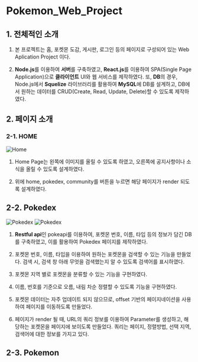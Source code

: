# Pokemon_Web_Project

## 1. 전체적인 소개

1. 본 프로젝트는 홈, 포켓몬 도감, 게시판, 로그인 등의 페이지로 구성되어 있는 Web Aplication Project 이다.

2. **Node.js**를 이용하여 **서버**를 구축하였고, **React.js**를 이용하여 SPA(Single Page Application)으로 **클라이언트** UI와 웹 서비스를 제작하였다. 또, **DB**의 경우, Node.js에서 **Squelize** 라이브러리를 활용하여 **MySQL**에 DB를 설계하고, DB에서 원하는 데이터를 CRUD(Create, Read, Update, Delete)할 수 있도록 제작하였다.

## 2. 페이지 소개

### 2-1. HOME

<img src="https://user-images.githubusercontent.com/41350459/76302381-385ea580-6303-11ea-83fa-249350d5a7b6.PNG" alt="Home"/>

1. Home Page는 왼쪽에 이미지를 올릴 수 있도록 하였고, 오른쪽에 공지사항이나 소식을 올릴 수 있도록 설계하였다.

2. 위에 home, pokedex, community를 버튼을 누르면 해당 페이지가 render 되도록 설계하였다.



## 2-2. Pokedex
<img src="https://user-images.githubusercontent.com/41350459/76302763-e36f5f00-6303-11ea-9324-ab5589418ce4.PNG" alt="Pokedex"/>

<img src="https://user-images.githubusercontent.com/41350459/76302818-fc781000-6303-11ea-9150-99ce1721ac9a.PNG" alt="Pokedex">


1. **Restful api**인 pokeapi를 이용하여, 포켓몬 번호, 이름, 타입 등의 정보가 담긴 DB를 구축하였고, 이를 활용하여 Pokedex 페이지를 제작하였다.

2. 포켓몬 번호, 이름, 타입을 이용하여 원하는 포켓몬을 검색할 수 있는 기능을 만들었다. 검색 시, 검색 창 아래 무엇을 검색했는지 알 수 있도록 검색어를 표시하였다.

3. 포켓몬 지역 별로 포켓몬을 분류할 수 있는 기능을 구현하였다.

4. 이름, 번호를 기준으로 오름, 내림 차순 정렬할 수 있도록 기능을 구현하였다.

5. 포켓몬 데이터는 자주 업데이트 되지 않으므로, offset 기반의 페이지네이션을 사용하여 페이지를 이동하도록 만들었다.

6. 페이지가 render 될 때, URL의 쿼리 정보를 이용하여 Parameter를 생성하고, 해당하는 포켓몬을 페이지에 보이도록 만들었다. 쿼리는 페이지, 정렬방법, 선택 지역, 검색어에 대한 정보를 가지고 있다.

## 2-3. Pokemon

